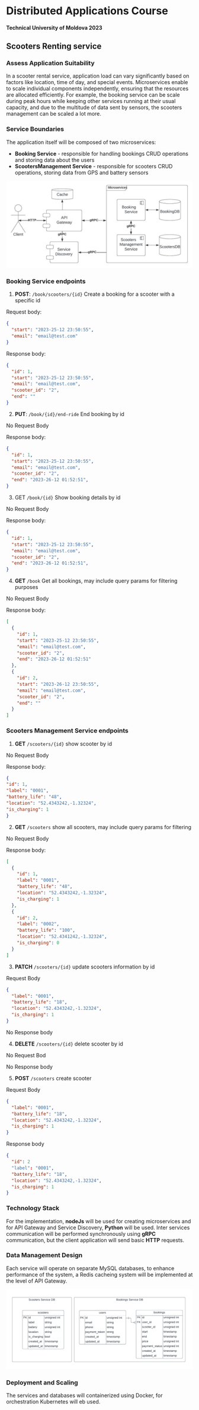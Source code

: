 # Distributed Applications Course
#### Technical University of Moldova 2023

## Scooters Renting service

### Assess Application Suitability

In a scooter rental service, application load can vary significantly based on factors like location, 
time of day, and special events. Microservices enable to scale individual components independently, 
ensuring that the resources are allocated efficiently. For example, the booking service can be scale
during peak hours while keeping other services running at their usual capacity, and due to the multitude of 
data sent by sensors, the scooters management can be scaled a lot more.

### Service Boundaries

The application itself will be composed of two microservices:

 - **Booking Service** - responsible for handling bookings CRUD operations and storing data about the users
 - **ScootersManagement Service** - responsible for scooters CRUD operations, storing data from GPS and
battery sensors

![ArchitectureDiagram.jpeg](ArchitectureDiagram.jpeg)

### Booking Service endpoints

1. **POST**: `/book/scooters/{id}`
Create a booking for a scooter with a specific id

Request body:
```JSON
{
  "start": "2023-25-12 23:50:55",
  "email": "email@test.com"
}
```
Response body:
```JSON
{
  "id": 1,
  "start": "2023-25-12 23:50:55",
  "email": "email@test.com",
  "scooter_id": "2",
  "end": ""
}
```

2. **PUT**: `/book/{id}/end-ride` End booking by id

No Request Body

Response body:
```JSON
{
  "id": 1,
  "start": "2023-25-12 23:50:55",
  "email": "email@test.com",
  "scooter_id": "2",
  "end": "2023-26-12 01:52:51",
}
```

3. GET `/book/{id}` Show booking details by id

No Request Body

Response body:
```JSON
{
  "id": 1,
  "start": "2023-25-12 23:50:55",
  "email": "email@test.com",
  "scooter_id": "2",
  "end": "2023-26-12 01:52:51",
}
```
4. **GET** `/book` Get all bookings, may include query params for filtering purposes

No Request Body

Response body:
```JSON
[
  {
    "id": 1,
    "start": "2023-25-12 23:50:55",
    "email": "email@test.com",
    "scooter_id": "2",
    "end": "2023-26-12 01:52:51"
  },
  {
    "id": 2,
    "start": "2023-26-12 23:50:55",
    "email": "email@test.com",
    "scooter_id": "2",
    "end": ""
  }
]
```

### Scooters Management Service endpoints

1. **GET** `/scooters/{id}` show scooter by id

No Request Body

Response body:
```JSON
{
"id": 1,
"label": "0001",
"battery_life": "48",
"location": "52.4343242,-1.32324",
"is_charging": 1
}
```

2. **GET** `/scooters` show all scooters, may include query params for filtering

No Request Body

Response body:
```JSON
[
  {
    "id": 1,
    "label": "0001",
    "battery_life": "48",
    "location": "52.4343242,-1.32324",
    "is_charging": 1
  },
  {
    "id": 2,
    "label": "0002",
    "battery_life": "100",
    "location": "52.4341242,-1.32324",
    "is_charging": 0
  }
]
```

3. **PATCH** `/scooters/{id}` update scooters information by id

Request Body
```JSON
{
  "label": "0001",
  "battery_life": "18",
  "location": "52.4343242,-1.32324",
  "is_charging": 1
}
```

No Response body

4. **DELETE** `/scooters/{id}` delete scooter by id

No Request Bod

No Response body

5. **POST** `/scooters` create scooter

Request Body
```JSON
{
  "label": "0001",
  "battery_life": "18",
  "location": "52.4343242,-1.32324",
  "is_charging": 1
}
```

Response body
```JSON
{
  "id": 2
  "label": "0001",
  "battery_life": "18",
  "location": "52.4343242,-1.32324",
  "is_charging": 1
}
```

### Technology Stack

For the implementation, **nodeJs** will be used for creating microservices and for API Gateway and Service Discovery,
**Python** will be used. Inter services communication will be performed synchronously using **gRPC** communication,
but the client application will send basic **HTTP** requests.

### Data Management Design

Each service will operate on separate MySQL databases, to enhance performance of the system, a Redis cacheing
system will be implemented at the level of API Gateway.

![DatabaseModel.png](DatabaseModel.png)

### Deployment and Scaling

The services and databases will containerized using Docker, for orchestration
Kubernetes will eb used.